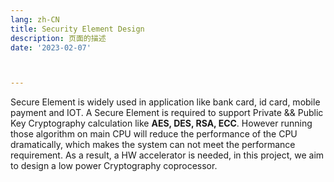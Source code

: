 ```yaml
---
lang: zh-CN
title: Security Element Design
description: 页面的描述
date: '2023-02-07'



---
```


Secure Element is widely used in application like bank card, id card, mobile payment and IOT. A Secure Element is required to support Private && Public Key Cryptography calculation like __AES, DES, RSA, ECC__. However running those algorithm on main CPU will reduce the performance of the CPU dramatically, which makes the system can not meet the performance requirement. As a result, a HW accelerator is needed, in this project, we aim to design a low power Cryptography coprocessor.
